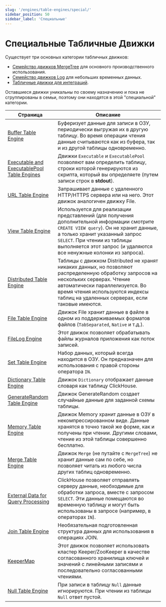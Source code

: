 ```yaml
---
slug: '/engines/table-engines/special/'
sidebar_position: 50
sidebar_label: 'Специальные'
---
```



# Специальные Табличные Движки

Существует три основных категории табличных движков:

- [Семейство движков MergeTree](../../../engines/table-engines/mergetree-family/index.md) для основного производственного использования.
- [Семейство движков Log](../../../engines/table-engines/log-family/index.md) для небольших временных данных.
- [Табличные движки для интеграций](../../../engines/table-engines/integrations/index.md).

Оставшиеся движки уникальны по своему назначению и пока не сгруппированы в семьи, поэтому они находятся в этой "специальной" категории.

<!-- The table of contents table for this page is automatically generated by 
https://github.com/ClickHouse/clickhouse-docs/blob/main/scripts/autogenerate-table-of-contents.sh
from the YAML front matter fields: slug, description, title.

If you've spotted an error, please edit the YML frontmatter of the pages themselves.
-->
| Страница | Описание |
|-----|-----|
| [Buffer Table Engine](/engines/table-engines/special/buffer) | Буферизует данные для записи в ОЗУ, периодически выгружая их в другую таблицу. Во время операции чтения данные считываются как из буфера, так и из другой таблицы одновременно. |
| [Executable and ExecutablePool Table Engines](/engines/table-engines/special/executable) | Движки `Executable` и `ExecutablePool` позволяют вам определить таблицу, строки которой генерируются из скрипта, который вы определяете (путем записи строк в **stdout**). |
| [URL Table Engine](/engines/table-engines/special/url) | Запрашивает данные с удаленного HTTP/HTTPS сервера или на него. Этот движок аналогичен движку File. |
| [View Table Engine](/engines/table-engines/special/view) | Используется для реализации представлений (для получения дополнительной информации смотрите `CREATE VIEW query`). Он не хранит данные, а только хранит указанный запрос `SELECT`. При чтении из таблицы выполняется этот запрос (и удаляются все ненужные колонки из запроса). |
| [Distributed Table Engine](/engines/table-engines/special/distributed) | Таблицы с движком Distributed не хранят никаких данных, но позволяют распределенную обработку запросов на нескольких серверах. Чтение автоматически параллелизуется. Во время чтения используются индексы таблиц на удаленных серверах, если таковые имеются. |
| [File Table Engine](/engines/table-engines/special/file) | Движок File хранит данные в файле в одном из поддерживаемых форматов файлов (`TabSeparated`, `Native` и т.д.). |
| [FileLog Engine](/engines/table-engines/special/filelog) | Этот движок позволяет обрабатывать файлы журналов приложения как поток записей. |
| [Set Table Engine](/engines/table-engines/special/set) | Набор данных, который всегда находится в ОЗУ. Он предназначен для использования с правой стороны оператора `IN`. |
| [Dictionary Table Engine](/engines/table-engines/special/dictionary) | Движок `Dictionary` отображает данные словаря как таблицу ClickHouse. |
| [GenerateRandom Table Engine](/engines/table-engines/special/generate) | Движок GenerateRandom создает случайные данные для заданной схемы таблицы. |
| [Memory Table Engine](/engines/table-engines/special/memory) | Движок Memory хранит данные в ОЗУ в некомпрессированном виде. Данные хранятся в точно такой же форме, как и получены при чтении. Другими словами, чтение из этой таблицы совершенно бесплатно. |
| [Merge Table Engine](/engines/table-engines/special/merge) | Движок `Merge` (не путайте с `MergeTree`) не хранит данные сам по себе, но позволяет читать из любого числа других таблиц одновременно. |
| [External Data for Query Processing](/engines/table-engines/special/external-data) | ClickHouse позволяет отправлять серверу данные, необходимые для обработки запроса, вместе с запросом `SELECT`. Эти данные помещаются во временную таблицу и могут быть использованы в запросе (например, в операторах `IN`). |
| [Join Table Engine](/engines/table-engines/special/join) | Необязательная подготовленная структура данных для использования в операциях JOIN. |
| [KeeperMap](/engines/table-engines/special/keeper-map) | Этот движок позволяет использовать кластер Keeper/ZooKeeper в качестве согласованного хранилища ключей и значений с линейными записями и последовательно согласованными чтениями. |
| [Null Table Engine](/engines/table-engines/special/null) | При записи в таблицу `Null` данные игнорируются. При чтении из таблицы `Null` ответ пустой. |
